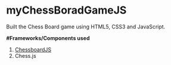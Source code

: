# myChessBoradGameJS
Built the Chess Board game using HTML5, CSS3 and JavaScript.

<strong>#Frameworks/Components used</strong><br>
1. <a href="https://chessboardjs.com/">ChessboardJS</a><br>
2. Chess.js
